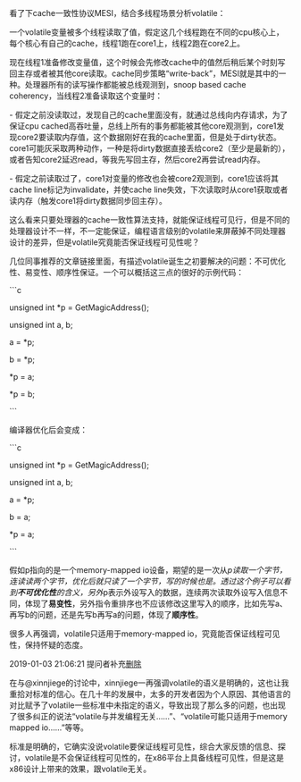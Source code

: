 看了下cache一致性协议MESI，结合多线程场景分析volatile：

一个volatile变量被多个线程读取了值，假定这几个线程跑在不同的cpu核心上，每个核心有自己的cache，线程1跑在core1上，线程2跑在core2上。

现在线程1准备修改变量值，这个时候会先修改cache中的值然后稍后某个时刻写回主存或者被其他core读取。cache同步策略“write-back”，MESI就是其中的一种。处理器所有的读写操作都能被总线观测到，snoop based cache coherency，当线程2准备读取这个变量时：

\- 假定之前没读取过，发现自己的cache里面没有，就通过总线向内存请求，为了保证cpu cached高吞吐量，总线上所有的事务都能被其他core观测到，core1发现core2要读取内存值，这个数据刚好在我的cache里面，但是处于dirty状态。core1可能灰采取两种动作，一种是将dirty数据直接丢给core2（至少是最新的），或者告知core2延迟read，等我先写回主存，然后core2再尝试read内存。

\- 假定之前读取过了，core1对变量的修改也会被core2观测到，core1应该将其cache line标记为invalidate，并使cache line失效，下次读取时从core1获取或者读内存（触发core1将dirty数据同步回主存）。

这么看来只要处理器的cache一致性算法支持，就能保证线程可见行，但是不同的处理器设计不一样，不一定能保证，编程语言级别的volatile来屏蔽掉不同处理器设计的差异，但是volatile究竟能否保证线程可见性呢？

几位同事推荐的文章链接里面，有描述volatile诞生之初要解决的问题：不可优化性、易变性、顺序性保证。一个可以概括这三点的很好的示例代码：

\```c

unsigned int *p = GetMagicAddress();

unsigned int a, b;



a = *p;

b = *p;



*p = a;

*p = b;

\```

编译器优化后会变成：

\```c

unsigned int *p = GetMagicAddress();

unsigned int a, b;

a = *p;

b = a;

*p = a;

\```

假如p指向的是一个memory-mapped io设备，期望的是一次从*p读取一个字节，连读读两个字节，优化后就只读了一个字节，写的时候也是。透过这个例子可以看到**不可优化性**的含义，另外*p表示外设写入的数据，连续两次读取外设写入信息不同，体现了**易变性**，另外指令重排序也不应该修改这里写入的顺序，比如先写a、再写b的问题，还是先写b再写a的问题，体现了**顺序性**。

很多人再强调，volatile只适用于memory-mapped io，究竟能否保证线程可见性，保持怀疑的态度。

2019-01-03 21:06:21 提问者补充[删除](javascript:void(0);)

在与@xinnjiege的讨论中，xinnjiege一再强调volatile的语义是明确的，这也让我重拾对标准的信心。在几十年的发展中，太多的开发者因为个人原因、其他语言的对比赋予了volatile一些标准中未指定的语义，导致出现了那么多的问题，也出现了很多纠正的说法“volatile与并发编程无关……”、“volatile可能只适用于memory mapped io……”等等。

标准是明确的，它确实没说volatile要保证线程可见性，综合大家反馈的信息、探讨，volatile是不会保证线程可见性的，在x86平台上具备线程可见性，但是这是x86设计上带来的效果，跟volatile无关。